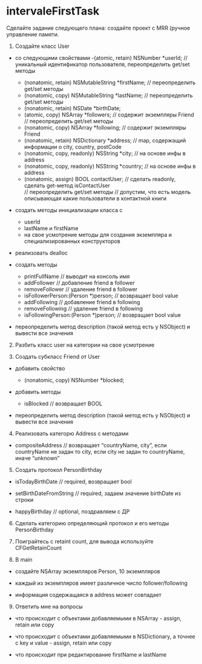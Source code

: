 # intervaleFirstTask

Сделайте задание следующего плана: создайте проект с MRR (ручное управление памяти.

1. Cоздайте класс User 
  * со следующими свойствами
    -(atomic, retain) NSNumber *userId; // уникальный идентификатор пользователя, переопределить get/set методы
    - (nonatomic, retain) NSMutableString *firstName; // переопределить get/set методы
    - (nonatomic, copy) NSMutableString *lastName; // переопределить get/set методы
    - (nonatomic, retain) NSDate *birthDate; 
    - (atomic, copy) NSArray *followers; // содержит экземпляры Friend // переопределить get/set методы
    - (nonatomic, copy) NSArray *following; // содержит экземпляры Friend
    - (nonatomic, retain) NSDictionary *address; // map, содержащий информации о city, country, postCode 
    - (nonatomic, copy, readonly) NSString *city; // на основе инфы в address
    - (nonatomic, copy, readonly) NSString *country; // на основе инфы в address
    - (nonatomic, assign) BOOL contactUser; // сделать readonly, сделать get-метод isContactUser  
                                            // переопределить get/set методы 
                                            // допустим, что есть модель описывающая какие пользователи в контактной книги

  * создать методы инициализации класса c
    - userId
    - lastName и firstName
    - на свое усмотрение методы для создания экземпляра и специализированных конструкторов
    
  * реализовать dealloc 
  
  * создать методы
    - printFullName // выводит на консоль имя
    - addFollower // добавление friend в follower
    - removeFollower // удаление friend в follower
    - isFollowerPerson:(Person *)person; // возвращает bool value 
    - addFollowing // добавление friend в following
    - removeFollowing // удаление friend в following 
    - isFollowingPerson:(Person *)person;  // возвращает bool value 
    
  * переопределить метод description (такой метод есть у NSObject) и вывести все значения
  
  
2. Разбить класс user на категории на свое усмотрение


3. Создать субкласс Friend от User

  * добавить свойство
    - (nonatomic, copy) NSNumber *blocked;

  * добавить методы
    - isBlocked // возвращает BOOL
    
  * переопределить метод description (такой метод есть у NSObject) и вывести все значения
  
  
4. Реализовать категорю Address с методами

  * compositeAddress // возвращает  “countryName, city”, если  countryName не задан то city, 
  если city не задан то countryName, иначе “unknown”
  
  
5. Создать протокол PersonBirthday

  * isTodayBirthDate // required, возвращает bool
  
  * setBirthDateFromString // required, задаем значение birthDate из строки
  
  * happyBirthday // optional, поздравляем с ДР
  
  
6. Сделать категорию определяющий протокол и его методы PersonBirthday


7. Поиграйтесь с retaint count, для вывода используйте CFGetRetainCount


8. В main 

  * создайте NSArray экземпляров Person, 10 экземпляров 
  
  * каждый из экземпляров имеет различное число follower/following
  
  * информация содержащаяся в address может совпадает
  
  
9. Ответить мне на вопросы

  * что происходит с объектами добавляемыми в NSArray - assign, retain или copy
  
  * что происходит с объектами добавляемыми в NSDictionary, а точнее с key и value - assign, retain или copy
  
  * что происходит при редактирование firstName и lastName
